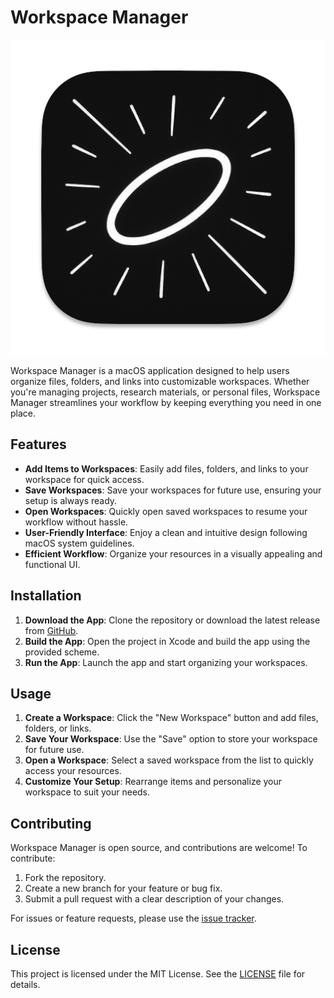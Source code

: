 # Workspace Manager

<img src="/iconset/icon.iconset/icon_512x512.png" />

Workspace Manager is a macOS application designed to help users organize files, folders, and links into customizable workspaces. Whether you're managing projects, research materials, or personal files, Workspace Manager streamlines your workflow by keeping everything you need in one place.

## Features

- **Add Items to Workspaces**: Easily add files, folders, and links to your workspace for quick access.
- **Save Workspaces**: Save your workspaces for future use, ensuring your setup is always ready.
- **Open Workspaces**: Quickly open saved workspaces to resume your workflow without hassle.
- **User-Friendly Interface**: Enjoy a clean and intuitive design following macOS system guidelines.
- **Efficient Workflow**: Organize your resources in a visually appealing and functional UI.

## Installation

1. **Download the App**: Clone the repository or download the latest release from [GitHub](https://github.com/jtpotato/workspace-manager).
2. **Build the App**: Open the project in Xcode and build the app using the provided scheme.
3. **Run the App**: Launch the app and start organizing your workspaces.

## Usage

1. **Create a Workspace**: Click the "New Workspace" button and add files, folders, or links.
2. **Save Your Workspace**: Use the "Save" option to store your workspace for future use.
3. **Open a Workspace**: Select a saved workspace from the list to quickly access your resources.
4. **Customize Your Setup**: Rearrange items and personalize your workspace to suit your needs.

## Contributing

Workspace Manager is open source, and contributions are welcome! To contribute:

1. Fork the repository.
2. Create a new branch for your feature or bug fix.
3. Submit a pull request with a clear description of your changes.

For issues or feature requests, please use the [issue tracker](https://github.com/jtpotato/workspace-manager/issues).

## License

This project is licensed under the MIT License. See the [LICENSE](LICENSE) file for details.
